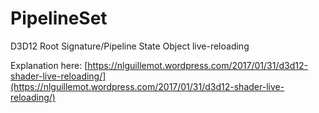# PipelineSet
D3D12 Root Signature/Pipeline State Object live-reloading

Explanation here: [https://nlguillemot.wordpress.com/2017/01/31/d3d12-shader-live-reloading/](https://nlguillemot.wordpress.com/2017/01/31/d3d12-shader-live-reloading/)
